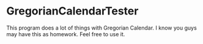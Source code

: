 # GregorianCalendarTester
This program does a lot of things with Gregorian Calendar. I know you guys may have this as homework. Feel free to use it. 
